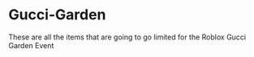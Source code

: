 # Gucci-Garden
These are all the items that are going to go limited for the Roblox Gucci Garden Event

